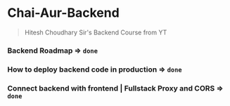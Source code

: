 # Chai-Aur-Backend

> Hitesh Choudhary Sir's Backend Course from YT

### Backend Roadmap => `done`

### How to deploy backend code in production => `done`

### Connect backend with frontend | Fullstack Proxy and CORS => `done`
